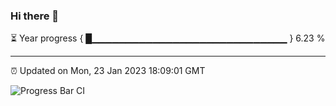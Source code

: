 ### Hi there 👋

⏳ Year progress { █▁▁▁▁▁▁▁▁▁▁▁▁▁▁▁▁▁▁▁▁▁▁▁▁▁▁▁▁▁ } 6.23 %

---

⏰ Updated on Mon, 23 Jan 2023 18:09:01 GMT

![Progress Bar CI](https://github.com/Shyam-Makwana/GitHub-Actions-Demo/workflows/Progress%20Bar%20CI/badge.svg)
